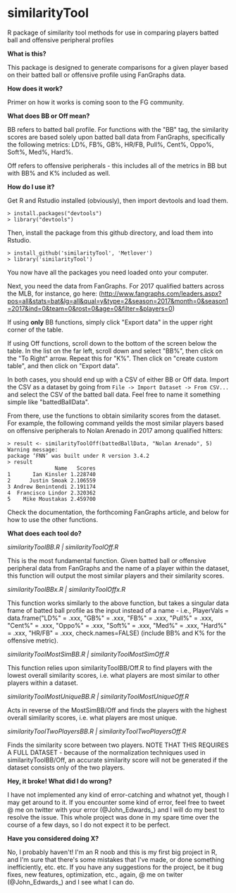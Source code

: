 # similarityTool
R package of similarity tool methods for use in comparing players batted ball and offensive peripheral profiles

**What is this?**

This package is designed to generate comparisons for a given player based on their batted ball or offensive profile using FanGraphs data.

**How does it work?**

Primer on how it works is coming soon to the FG community.


**What does BB or Off mean?**

BB refers to batted ball profile. For functions with the "BB" tag, the similarity scores are based solely upon batted ball data from FanGraphs, specifically the following metrics: LD%, FB%, GB%, HR/FB, Pull%, Cent%, Oppo%, Soft%, Med%, Hard%.

Off refers to offensive peripherals - this includes all of the metrics in BB but with BB% and K% included as well.

**How do I use it?**

Get R and Rstudio installed (obviously), then import devtools and load them.

```
> install.packages("devtools")
> library("devtools")

```

Then, install the package from this github directory, and load them into Rstudio.

```
> install_github('similarityTool', 'Metlover')
> library('similarityTool')
```

You now have all the packages you need loaded onto your computer.

Next, you need the data from FanGraphs. For 2017 qualified batters across the MLB, for instance, go here: (http://www.fangraphs.com/leaders.aspx?pos=all&stats=bat&lg=all&qual=y&type=2&season=2017&month=0&season1=2017&ind=0&team=0&rost=0&age=0&filter=&players=0)

If using **only** BB functions, simply click "Export data" in the upper right corner of the table.

If using Off functions, scroll down to the bottom of the screen below the table. In the list on the far left, scroll down and select "BB%", then click on the "To Right" arrow. Repeat this for "K%". Then click on "create custom table", and then click on "Export data".

In both cases, you should end up with a CSV of either BB or Off data. Import the CSV as a dataset by going from `File -> Import Dataset -> From CSV... ` and select the CSV of the batted ball data. Feel free to name it something simple like "battedBallData".

From there, use the functions to obtain similarity scores from the dataset. For example, the following command yeilds the most similar players based on offensive peripherals to Nolan Arenado in 2017 among qualified hitters:

```
> result <- similarityToolOff(battedBallData, "Nolan Arenado", 5)
Warning message:
package ‘FNN’ was built under R version 3.4.2 
> result
               Name   Scores
1       Ian Kinsler 1.228740
2      Justin Smoak 2.106559
3 Andrew Benintendi 2.191174
4  Francisco Lindor 2.320362
5    Mike Moustakas 2.459700

```

Check the documentation, the forthcoming FanGraphs article, and below for how to use the other functions.

**What does each tool do?**

*similarityToolBB.R | similarityToolOff.R*

This is the most fundamental function. Given batted ball or offensive peripheral data from FanGraphs and the name of a player within the dataset, this function will output the most similar players and their similarity scores.

*similarityToolBBx.R | similarityToolOffx.R*

This function works similarly to the above function, but takes a singular data frame of batted ball profile as the input instead of a name - i.e., PlayerVals = data.frame("LD%" = .xxx, "GB%" = .xxx, "FB%" = .xxx, "Pull%" = .xxx, "Cent%" = .xxx, "Oppo%" = .xxx, "Soft%" = .xxx, "Med%" = .xxx, "Hard%" = .xxx, "HR/FB" = .xxx, check.names=FALSE) (include BB% and K% for the offensive metric).

*similarityToolMostSimBB.R | similarityToolMostSimOff.R*

This function relies upon similarityToolBB/Off.R to find players with the lowest overall similarity scores, i.e. what players are most similar to other players within a dataset.

*similarityToolMostUniqueBB.R | similarityToolMostUniqueOff.R*

Acts in reverse of the MostSimBB/Off and finds the players with the highest overall similarity scores, i.e. what players are most unique.

*similarityToolTwoPlayersBB.R | similarityToolTwoPlayersOff.R*

Finds the similarity score between two players. NOTE THAT THIS REQUIRES A FULL DATASET - because of the normalization techniques used in similarityToolBB/Off, an accurate similarity score will not be generated if the dataset consists only of the two players.

**Hey, it broke! What did I do wrong?**

I have not implemented any kind of error-catching and whatnot yet, though I may get around to it. If you encounter some kind of error, feel free to tweet @ me on twitter with your error (@John_Edwards_) and I will do my best to resolve the issue. This whole project was done in my spare time over the course of a few days, so I do not expect it to be perfect.

**Have you considered doing X?**

No, I probably haven't! I'm an R noob and this is my first big project in R, and I'm sure that there's some mistakes that I've made, or done something inefficiently, etc. etc. If you have any suggestions for the project, be it bug fixes, new features, optimization, etc., again, @ me on twiter (@John_Edwards_) and I see what I can do.
